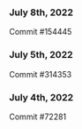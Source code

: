 ### July 8th, 2022

Commit #154445

### July 5th, 2022

Commit #314353


### July 4th, 2022

Commit #72281
